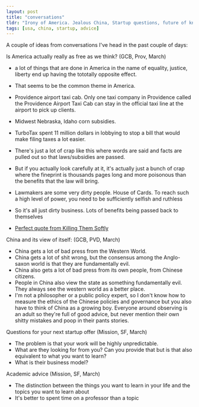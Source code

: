 ```yaml
---
layout: post
title: "conversations"
tldr: "Irony of America. Jealous China, Startup questions, future of knowledge"
tags: [usa, china, startup, advice]
---
```


A couple of ideas from conversations I've head in the past couple of days:

[1]:http://www.youtube.com/watch?v=5zK-b0INu1k

Is America actually really as free as we think? (GCB, Prov, March)
* a lot of things that are done in America in the name of equality, justice, liberty end up having the tototally opposite effect.
* That seems to be the common theme in America.
* Providence airport taxi cab. Only one taxi company in Providence called the Providence Airport Taxi Cab can stay in the official taxi line at the airport to pick up clients.
* Midwest Nebraska, Idaho corn subsidies.
* TurboTax spent 11 million dollars in lobbying to stop a bill that would make filing taxes a lot easier. 

* There's just a lot of crap like this where words are said and facts are pulled out so that laws/subsidies are passed.
* But if you actually look carefully at it, it's actually just a bunch of crap where the fineprint is thousands pages long and more poisonous than the benefits that the law will bring.
* Lawmakers are some very dirty people. House of Cards. To reach such a high level of power, you need to be sufficiently selfish and ruthless
* So it's all just dirty business. Lots of benefits being passed back to themselves
* [Perfect quote from Killing Them Softly][1]

China and its view of itself: (GCB, PVD, March)
* China gets a lot of bad press from the Western World.
* China gets a lot of shit wrong, but the consensus among the Anglo-saxon world is that they are fundamentally evil. 
* China also gets a lot of bad press from its own people, from Chinese citizens.
* People in China also view the state as something fundamentally evil. They always see the western world as a better place.
* I'm not a philosopher or a public policy expert, so I don't know how to measure the ethics of the Chinese policies and governance but you also have to think of China as a growing boy. Everyone around observing is an adult so they're full of good advice, but never mention their own shitty mistakes and poop in their pants stories. 

Questions for your next startup offer (Mission, SF,  March)
* The problem is that your work will be highly unpredictable.
* What are they looking for from you? Can you provide that but is that also equivalent to what you want to learn?
* What is their business model?

Academic advice (Mission, SF, March)
* The distinction between the things you want to learn in your life and the topics you want to learn about
* It's better to spent time on a professor than a topic

